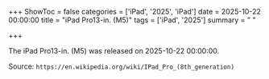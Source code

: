 +++
ShowToc = false
categories = ['iPad', '2025', 'iPad']
date = 2025-10-22 00:00:00
title = "iPad Pro13-in. (M5)"
tags = ['iPad', '2025']
summary = " "

+++

The iPad Pro13-in. (M5) was released on 2025-10-22 00:00:00.

Source: `https://en.wikipedia.org/wiki/IPad_Pro_(8th_generation)`
